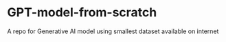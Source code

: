 # GPT-model-from-scratch
A repo for Generative AI model using smallest dataset available on internet
